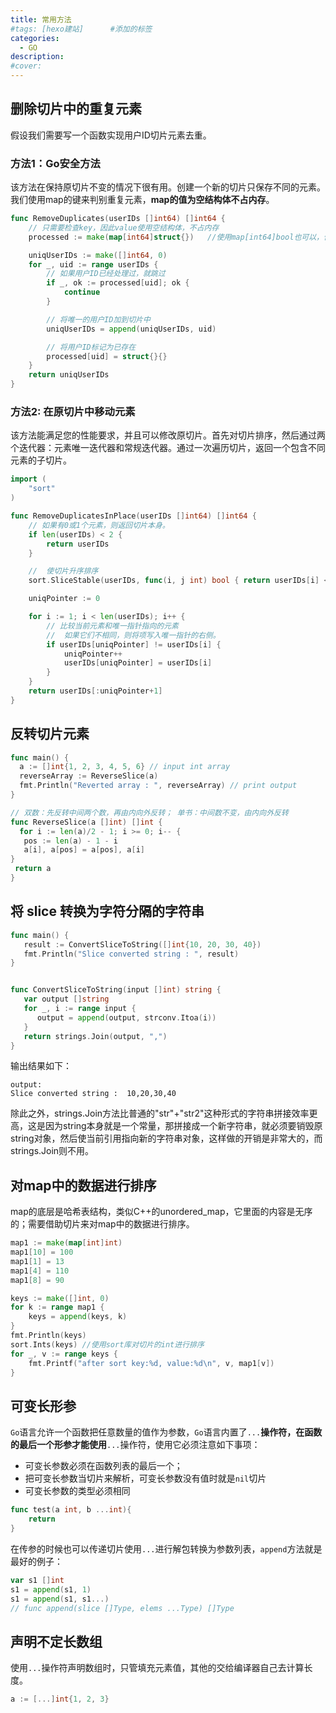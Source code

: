 ```yaml
---
title: 常用方法
#tags: [hexo建站]      #添加的标签
categories: 
  - GO
description:
#cover: 
---
```




## 删除切片中的重复元素

假设我们需要写一个函数实现用户ID切片元素去重。



### 方法1：Go安全方法

该方法在保持原切片不变的情况下很有用。创建一个新的切片只保存不同的元素。我们使用map的键来判别重复元素，**map的值为空结构体不占内存**。

```go
func RemoveDuplicates(userIDs []int64) []int64 {
    // 只需要检查key，因此value使用空结构体，不占内存
    processed := make(map[int64]struct{})	//使用map[int64]bool也可以，但是bool会占内存

    uniqUserIDs := make([]int64, 0)
    for _, uid := range userIDs {
        // 如果用户ID已经处理过，就跳过
        if _, ok := processed[uid]; ok {
            continue
        }

        // 将唯一的用户ID加到切片中
        uniqUserIDs = append(uniqUserIDs, uid)

        // 将用户ID标记为已存在
        processed[uid] = struct{}{}
    }
    return uniqUserIDs
}
```



### 方法2: 在原切片中移动元素

该方法能满足您的性能要求，并且可以修改原切片。首先对切片排序，然后通过两个迭代器：元素唯一迭代器和常规迭代器。通过一次遍历切片，返回一个包含不同元素的子切片。

```go
import (
    "sort"
)

func RemoveDuplicatesInPlace(userIDs []int64) []int64 {
    // 如果有0或1个元素，则返回切片本身。
    if len(userIDs) < 2 {
        return userIDs
    }

    //  使切片升序排序
    sort.SliceStable(userIDs, func(i, j int) bool { return userIDs[i] < userIDs[j] })

    uniqPointer := 0

    for i := 1; i < len(userIDs); i++ {
        // 比较当前元素和唯一指针指向的元素
        //  如果它们不相同，则将项写入唯一指针的右侧。
        if userIDs[uniqPointer] != userIDs[i] {
            uniqPointer++
            userIDs[uniqPointer] = userIDs[i]
        }
    }
    return userIDs[:uniqPointer+1]
}
```



## 反转切片元素

```go
func main() {
  a := []int{1, 2, 3, 4, 5, 6} // input int array
  reverseArray := ReverseSlice(a)
  fmt.Println("Reverted array : ", reverseArray) // print output
}

// 双数：先反转中间两个数，再由内向外反转； 单书：中间数不变，由内向外反转
func ReverseSlice(a []int) []int {
  for i := len(a)/2 - 1; i >= 0; i-- {
   pos := len(a) - 1 - i
   a[i], a[pos] = a[pos], a[i]
}
 return a
}
```



## 将 slice 转换为字符分隔的字符串

```go
func main() {
   result := ConvertSliceToString([]int{10, 20, 30, 40})
   fmt.Println("Slice converted string : ", result)
}


func ConvertSliceToString(input []int) string {
   var output []string
   for _, i := range input {
      output = append(output, strconv.Itoa(i))
   }
   return strings.Join(output, ",")
}
```

输出结果如下：

```text
output:
Slice converted string :  10,20,30,40
```

除此之外，strings.Join方法比普通的"str"+"str2"这种形式的字符串拼接效率更高，这是因为string本身就是一个常量，那拼接成一个新字符串，就必须要销毁原string对象，然后使当前引用指向新的字符串对象，这样做的开销是非常大的，而strings.Join则不用。



## 对map中的数据进行排序

map的底层是哈希表结构，类似C++的unordered_map，它里面的内容是无序的；需要借助切片来对map中的数据进行排序。

```go
map1 := make(map[int]int)
map1[10] = 100
map1[1] = 13
map1[4] = 110
map1[8] = 90

keys := make([]int, 0)
for k := range map1 {
    keys = append(keys, k)
}
fmt.Println(keys)
sort.Ints(keys) //使用sort库对切片的int进行排序
for _, v := range keys {
    fmt.Printf("after sort key:%d, value:%d\n", v, map1[v])
}
```



## 可变长形参

`Go`语言允许一个函数把任意数量的值作为参数，`Go`语言内置了`...`**操作符，在函数的最后一个形参才能使用**`...`操作符，使用它必须注意如下事项：

- 可变长参数必须在函数列表的最后一个；
- 把可变长参数当切片来解析，可变长参数没有值时就是`nil`切片
- 可变长参数的类型必须相同

```go
func test(a int, b ...int){
    return
}
```

在传参的时候也可以传递切片使用`...`进行解包转换为参数列表，`append`方法就是最好的例子：

```go
var s1 []int
s1 = append(s1, 1)
s1 = append(s1, s1...)
// func append(slice []Type, elems ...Type) []Type
```



## 声明不定长数组

使用`...`操作符声明数组时，只管填充元素值，其他的交给编译器自己去计算长度。

```go
a := [...]int{1, 2, 3}
```

